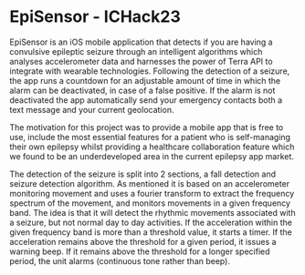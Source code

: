 # EpiSensor - ICHack23

EpiSensor is an iOS mobile application that detects if you are having a convulsive epileptic seizure through an intelligent algorithms which analyses accelerometer data and harnesses the power of Terra API to integrate with wearable technologies. Following the detection of a seizure, the app runs a countdown for an adjustable amount of time in which the alarm can be deactivated, in case of a false positive. If the alarm is not deactivated the app automatically send your emergency contacts both a text message and your current geolocation.

The motivation for this project was to provide a mobile app that is free to use, include the most essential features for a patient who is self-managing their own epilepsy whilst providing a healthcare collaboration feature which we found to be an underdeveloped area in the current epilepsy app market. 

The detection of the seizure is split into 2 sections, a fall detection and seizure detection algorithm. As mentioned it is based on an accelerometer monitoring movement and uses a fourier transform to extract the frequency spectrum of the movement, and monitors movements in a given frequency band. The idea is that it will detect the rhythmic movements associated with a seizure, but not normal day to day activities. If the acceleration within the given frequency band is more than a threshold value, it starts a timer. If the acceleration remains above the threshold for a given period, it issues a warning beep. If it remains above the threshold for a longer specified period, the unit alarms (continuous tone rather than beep).

